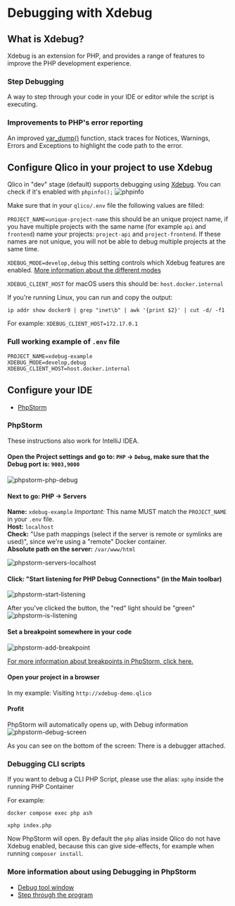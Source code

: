 # Debugging with Xdebug

## What is Xdebug?

Xdebug is an extension for PHP, and provides a range of features to improve the PHP development experience.

### Step Debugging

A way to step through your code in your IDE or editor while the script is executing.


### Improvements to PHP's error reporting

An improved [var_dump()](https://xdebug.org/docs/develop#display) function, stack traces for Notices, Warnings, Errors and Exceptions to highlight the code path to the error.


## Configure Qlico in your project to use Xdebug

Qlico in "dev" stage (default) supports debugging using [Xdebug](https://xdebug.org/).
You can check if it's enabled with `phpinfo();`
![phpinfo](/assets/img/xdebug/phpinfo.png "phpinfo")


Make sure that in your `qlico/.env` file the following values are filled:

`PROJECT_NAME=unique-project-name` this should be an unique project name, if you have multiple projects with the same name (for example `api` and `frontend`) name your projects: `project-api` and `project-frontend`. If these names are not unique, you will not be able to debug multiple projects at the same time.

`XDEBUG_MODE=develop,debug` this setting controls which Xdebug features are enabled. [More information about the different modes](https://xdebug.org/docs/all_settings#mode)

`XDEBUG_CLIENT_HOST` for macOS users this should be: `host.docker.internal`

If you're running Linux, you can run and copy the output:

```shell
ip addr show docker0 | grep "inet\b" | awk '{print $2}' | cut -d/ -f1
```

For example:
`XDEBUG_CLIENT_HOST=172.17.0.1`

### Full working example of `.env` file

```env title=".env"
PROJECT_NAME=xdebug-example
XDEBUG_MODE=develop,debug
XDEBUG_CLIENT_HOST=host.docker.internal
```

## Configure your IDE

* [PhpStorm](#phpstorm)


### PhpStorm

These instructions also work for IntelliJ IDEA.

#### Open the Project settings and go to: `PHP` -> `Debug`, make sure that the Debug port is: `9003,9000`
![phpstorm-php-debug](/assets/img/xdebug/phpstorm-php-debug.png "phpstorm-php-debug")

#### Next to go: PHP -> Servers<br>
**Name:** `xdebug-example` _Important:_ This name MUST match the `PROJECT_NAME` in your `.env` file.<br>
**Host:** `localhost`<br>
**Check:** "Use path mappings (select if the server is remote or symlinks are used)", since we're using a "remote" Docker container.<br>
**Absolute path on the server:** `/var/www/html`<br>

![phpstorm-servers-localhost](/assets/img/xdebug/phpstorm-servers-localhost.png "phpstorm-servers-localhost")

#### Click: "Start listening for PHP Debug Connections" (in the Main toolbar)
![phpstorm-start-listening](/assets/img/xdebug/phpstorm-start-listening.png "phpstorm-start-listening")

After you've clicked the button, the "red" light should be "green"<br>
![phpstorm-is-listening](/assets/img/xdebug/phpstorm-is-listening.png "phpstorm-is-listening")

#### Set a breakpoint somewhere in your code
![phpstorm-add-breakpoint](/assets/img/xdebug/phpstorm-add-breakpoint.png "phpstorm-add-breakpoint")

[For more information about breakpoints in PhpStorm, click here.](https://www.jetbrains.com/help/phpstorm/using-breakpoints.html)

#### Open your project in a browser
In my example: Visiting `http://xdebug-demo.qlico`

#### Profit
PhpStorm will automatically opens up, with Debug information
![phpstorm-debug-screen](/assets/img/xdebug/phpstorm-debug-screen.png "phpstorm-debug-screen")

As you can see on the bottom of the screen: There is a debugger attached.

### Debugging CLI scripts

If you want to debug a CLI PHP Script, please use the alias: `xphp` inside the running PHP Container

For example:

```shell
docker compose exec php ash
```

```shell
xphp index.php
```

Now PhpStorm will open. By default the `php` alias inside Qlico do not have Xdebug enabled, because this can give side-effects, for example when running `composer install`.


### More information about using Debugging in PhpStorm

- [Debug tool window](https://www.jetbrains.com/help/phpstorm/debug-tool-window.html)
- [Step through the program](https://www.jetbrains.com/help/phpstorm/stepping-through-the-program.html)
